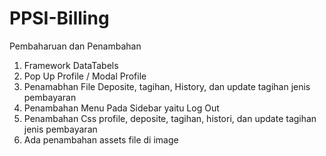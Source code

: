 # PPSI-Billing

Pembaharuan dan Penambahan 

1. Framework DataTabels 
2. Pop Up Profile / Modal Profile 
3. Penamabhan File Deposite, tagihan, History, dan update tagihan jenis pembayaran
4. Penambahan Menu Pada Sidebar yaitu Log Out
5. Penambahan Css profile, deposite, tagihan, histori, dan update tagihan jenis pembayaran
6. Ada penambahan assets file di image 






<!-- Penambahan - Archive

1. Title Dashbaord dan posisi profile
2. penambahan css pada saat aktif 
3. penambahan koten yaitu 4 card dan bar line (grafik batang) -->



